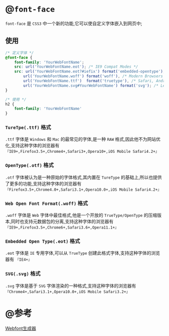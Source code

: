 # @`font-face`

`font-face` 是 `CSS3` 中一个新的功能,它可以使自定义字体嵌入到网页中;

## 使用

```css
/* 定义字体 */
@font-face {
    font-family: 'YourWebFontName';
    src: url('YourWebFontName.eot'); /* IE9 Compat Modes */
    src: url('YourWebFontName.eot?#iefix') format('embedded-opentype'), /* IE6-IE8 */
        url('YourWebFontName.woff') format('woff'), /* Modern Browsers */
        url('YourWebFontName.ttf')  format('truetype'), /* Safari, Android, iOS */
        url('YourWebFontName.svg#YourWebFontName') format('svg'); /* Legacy iOS */
}

/* 使用 */
h2 {
    font-family: 'YourWebFontName'
}
```

### `TureTpe(.ttf)` 格式

`.ttf` 字体是 `Windows` 和 `Mac` 的最常见的字体,是一种 `RAW` 格式,因此他不为网站优化,支持这种字体的浏览器有 `『IE9+,Firefox3.5+,Chrome4+,Safari3+,Opera10+,iOS Mobile Safari4.2+』`

### `OpenType(.otf)` 格式

 `.otf` 字体被认为是一种原始的字体格式,其内置在 `TureType` 的基础上,所以也提供了更多的功能,支持这种字体的浏览器有` 『Firefox3.5+,Chrome4.0+,Safari3.1+,Opera10.0+,iOS Mobile Safari4.2+』`

### `Web Open Font Format(.woff)` 格式
`.woff` 字体是 `Web` 字体中最佳格式,他是一个开放的 `TrueType/OpenType` 的压缩版本,同时也支持元数据包的分离,支持这种字体的浏览器有`『IE9+,Firefox3.5+,Chrome6+,Safari3.6+,Opera11.1+』`

### `Embedded Open Type(.eot)` 格式

`.eot` 字体是 `IE` 专用字体,可以从 `TrueType` 创建此格式字体,支持这种字体的浏览器有 `『IE4+』`

### `SVG(.svg)` 格式

`.svg` 字体是基于 `SVG` 字体渲染的一种格式,支持这种字体的浏览器有 `『Chrome4+,Safari3.1+,Opera10.0+,iOS Mobile Safari3.2+』`

# @参考

[Webfont生成器](https://www.fontsquirrel.com/tools/webfont-generator)
